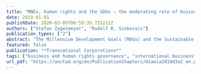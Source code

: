 ```yaml
---
title: "MNEs, human rights and the SDGs – the moderating role of business and human rights governance"
date: 2019-01-01
publishDate: 2020-03-09T06:59:35.725212Z
authors: ["Stefan Zagelmeyer", "Rudolf R. Sinkovics"]
publication_types: ["2"]
abstract: "The Millennium Development Goals (MDGs) and the Sustainable Development Goals (SDGs) ascribe specific roles to business organizations and have thus invigorated discussions on the link between the activities of multinational enterprises (MNEs) and international development. In the development of the MDGs and the SDGs, the human rights-related capabilities approach to development has featured prominently. Yet, so far, international business research on the links between MNEs and sustainable management has largely overlooked the human rights aspect. This paper integrates human rights into the debate on the role of business activities in sustainable development. Drawing on the business and human rights (BHR) governance approach, which analyses the governance mechanisms and structures that govern the relationships between human rights duty-bearers and human rights-holders in the business and human rights field, the paper argues that BHR governance can act as moderator in the design, implementation and evaluation of business policies and practices seeking to contribute to the advancement of the SDGs. It shows how BHR governance may support, positively influence and reinforce the impact of private sector activities on international sustainable development."
featured: false
publication: "*Transnational Corporations*"
tags: ["business and human rights governance", "international business", "Millennium Development Goals", "multinational enterprises", "Sustainable Development Goals", "UNGPs", "UN Guiding Principles on Business and Human Rights"]
url_pdf: "https://unctad.org/en/PublicationChapters/diaeia2019d3a2_en.pdf"
---
```


